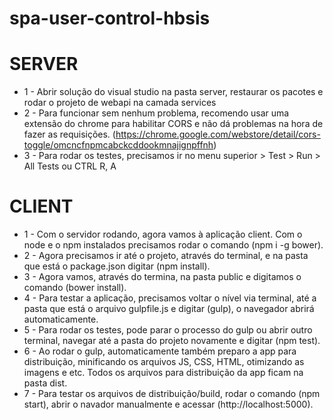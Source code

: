 # spa-user-control-hbsis

# SERVER
* 1 - Abrir solução do visual studio na pasta server, restaurar os pacotes e rodar o projeto de webapi na camada services
* 2 - Para funcionar sem nenhum problema, recomendo usar uma extensão do chrome para habilitar CORS e não dá problemas na hora de fazer as requisições. (https://chrome.google.com/webstore/detail/cors-toggle/omcncfnpmcabckcddookmnajignpffnh)
* 3 - Para rodar os testes, precisamos ir no menu superior > Test > Run > All Tests ou CTRL R, A

# CLIENT
* 1 - Com o servidor rodando, agora vamos à aplicação client. Com o node e o npm instalados precisamos rodar o comando (npm i -g bower).
* 2 - Agora precisamos ir até o projeto, através do terminal, e na pasta que está o package.json digitar (npm install).
* 3 - Agora vamos, através do termina, na pasta public e digitamos o comando (bower install).
* 4 - Para testar a aplicação, precisamos voltar o nível via terminal, até a pasta que está o arquivo gulpfile.js e digitar (gulp), o navegador abrirá automaticamente.
* 5 - Para rodar os testes, pode parar o processo do gulp ou abrir outro terminal, navegar até a pasta do projeto novamente e digitar (npm test).
* 6 - Ao rodar o gulp, automaticamente também preparo a app para distribuição, minificando os arquivos JS, CSS, HTML, otimizando as imagens e etc. Todos os arquivos para distribuição da app ficam na pasta dist.
* 7 - Para testar os arquivos de distribuição/build, rodar o comando (npm start), abrir o navador manualmente e acessar (http://localhost:5000).
